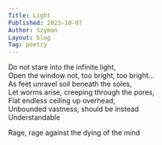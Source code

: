 ```yaml
---
Title: Light
Published: 2023-10-07
Author: Szymon  
Layout: blog  
Tag: poetry  
---
```


Do not stare into the infinite light,  
Open the window not, too bright, too bright...  
As feet unravel soil beneath the soles,  
Let worms arise, creeping through the pores,  
Flat endless ceiling up overhead,  
Unbounded vastness, should be instead  
Understandable  

Rage, rage against the dying of the mind
